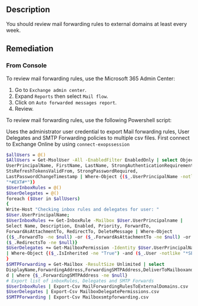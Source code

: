 ## Description

You should review mail forwarding rules to external domains at least every week.

## Remediation

### From Console

To review mail forwarding rules, use the Microsoft 365 Admin Center:

1. Go to `Exchange admin center`.
2. Expand `Reports` then select `Mail flow`.
3. Click on `Auto forwarded messages report`.
4. Review.

To review mail forwarding rules, use the following Powershell script:

Uses the administrator user credential to export Mail forwarding rules, User Delegates and SMTP Forwarding policies to multiple csv files. First connect to Exchange Online by using `connect-exopssession`

```bash
$allUsers = @()
$AllUsers = Get-MsolUser -All -EnabledFilter EnabledOnly | select ObjectID,
UserPrincipalName, FirstName, LastName, StrongAuthenticationRequirements,
StsRefreshTokensValidFrom, StrongPasswordRequired,
LastPasswordChangeTimestamp | Where-Object {($_.UserPrincipalName -notlike
"*#EXT#*")}
$UserInboxRules = @()
$UserDelegates = @()
foreach ($User in $allUsers)
{
Write-Host "Checking inbox rules and delegates for user: "
$User.UserPrincipalName;
$UserInboxRules += Get-InboxRule -Mailbox $User.UserPrincipalname |
Select Name, Description, Enabled, Priority, ForwardTo,
ForwardAsAttachmentTo, RedirectTo, DeleteMessage | Where-Object
{($_.ForwardTo -ne $null) -or ($_.ForwardAsAttachmentTo -ne $null) -or
($_.RedirectsTo -ne $null)}
$UserDelegates += Get-MailboxPermission -Identity $User.UserPrincipalName
| Where-Object {($_.IsInherited -ne "True") -and ($_.User -notlike "*SELF*")}
}
$SMTPForwarding = Get-Mailbox -ResultSize Unlimited | select
DisplayName,ForwardingAddress,ForwardingSMTPAddress,DeliverToMailboxandForwar
d | where {$_.ForwardingSMTPAddress -ne $null}
# Export list of inboxRules, Delegates and SMTP Forwards
$UserInboxRules | Export-Csv MailForwardingRulesToExternalDomains.csv
$UserDelegates | Export-Csv MailboxDelegatePermissions.csv
$SMTPForwarding | Export-Csv Mailboxsmtpforwarding.csv
```
